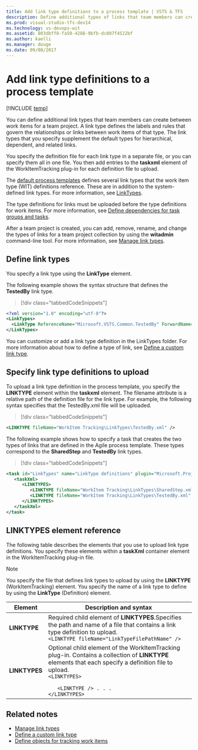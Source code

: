 ```yaml
---
title: Add link type definitions to a process template | VSTS & TFS
description: Define additional types of links that team members can create between work items for a team project - Team Foundation Server (TFS)
ms.prod: visual-studio-tfs-dev14
ms.technology: vs-devops-wit
ms.assetid: 803dbff8-fa50-4288-9bfb-dc807f4522bf
ms.author: kaelli
ms.manager: douge
ms.date: 09/08/2017
---
```



# Add link type definitions to a process template

[!INCLUDE [temp](../../../_shared/customization-phase-0-and-1-plus-version-header.md)]

You can define additional link types that team members can create between work items for a team project. A link type defines the labels and rules that govern the relationships or links between work items of that type. The link types that you specify supplement the default types for hierarchical, dependent, and related links. 

You specify the definition file for each link type in a separate file, or you can specify them all in one file. You then add entries to the **taskxml** element of the WorkItemTracking plug-in for each definition file to upload.  
  
 The [default process templates](../../../work-items/guidance/choose-process.md) defines several link types that the work item type (WIT) definitions reference. These are in addition to the system-defined link types. For more information, see [LinkTypes](../link-type-element-reference.md).  
  
 The type definitions for links must be uploaded before the type definitions for work items. For more information, see [Define dependencies for task groups and tasks](define-dependencies-plug-ins-groups-tasks.md).  
  
 After a team project is created, you can add, remove, rename, and change the types of links for a team project collection by using the **witadmin** command-line tool. For more information, see [Manage link types](../witadmin/manage-link-types.md).  
  
<a name="create"></a> 
##  Define link types  
 You specify a link type using the **LinkType** element.   
  
The following example shows the syntax structure that defines the **TestedBy** link type.  
  
> [!div class="tabbedCodeSnippets"]
```XML
<?xml version="1.0" encoding="utf-8"?>  
<LinkTypes>  
  <LinkType ReferenceName="Microsoft.VSTS.Common.TestedBy" ForwardName="Tested By" ReverseName="Tests" Topology="Dependency" />  
</LinkTypes>  
```  
  
You can customize or add a link type definition in the LinkTypes folder. For more information about how to define a type of link, see [Define a custom link type](../define-custom-link-type.md).  
  

<a name="upload"></a>   
##  Specify link type definitions to upload  
 To upload a link type definition in the process template, you specify the **LINKTYPE** element within the **taskxml** element. The filename attribute is a relative path of the definition file for the link type. For example, the following syntax specifies that the TestedBy.xml file will be uploaded.  
  
> [!div class="tabbedCodeSnippets"]
```XML
<LINKTYPE fileName="WorkItem Tracking\LinkTypes\TestedBy.xml" />  
```  
  
The following example shows how to specify a task that creates the two types of links that are defined in the Agile process template. These types correspond to the **SharedStep** and **TestedBy** link types.  
  
> [!div class="tabbedCodeSnippets"]
```XML
<task id="LinkTypes" name="LinkType definitions" plugin="Microsoft.ProjectCreationWizard.WorkItemTracking" completionMessage="Work item link types created">  
   <taskXml>  
      <LINKTYPES>  
         <LINKTYPE fileName="WorkItem Tracking\LinkTypes\SharedStep.xml" />  
         <LINKTYPE fileName="WorkItem Tracking\LinkTypes\TestedBy.xml" />  
      </LINKTYPES>  
   </taskXml>  
</task>  
```  
  
<a name="elements"></a> 
  
##  LINKTYPES element reference  
 The following table describes the elements that you use to upload link type definitions. You specify these elements within a **taskXml** container element in the WorkItemTracking plug-in file.  
  
> [!NOTE]
> You specify the file that defines link types to upload by using the **LINKTYPE** (WorkItemTracking) element. You specify the name of a link type to define by using the **LinkType** (Definition) element.  
  
|Element|Description and syntax|  
|-------------|------------|
|**LINKTYPE**|Required child element of **LINKTYPES**.Specifies the path and name of a file that contains a link type definition to upload.<br />`<LINKTYPE fileName="LinkTypeFilePathName" />`<br /> |  
|**LINKTYPES**|Optional child element of the WorkItemTracking plug-in. Contains a collection of **LINKTYPE** elements that each specify a definition file to upload.<br/><code>&lt;LINKTYPES&gt; <br/>&nbsp;&nbsp;&nbsp;&lt;LINKTYPE /&gt;   . . . <br/>&lt;/LINKTYPES&gt; </code> |  
  


## Related notes
-  [Manage link types](../witadmin/manage-link-types.md)   
-  [Define a custom link type](../define-custom-link-type.md)   
-  [Define objects for tracking work items](define-objects-track-work-items-plug-in.md)